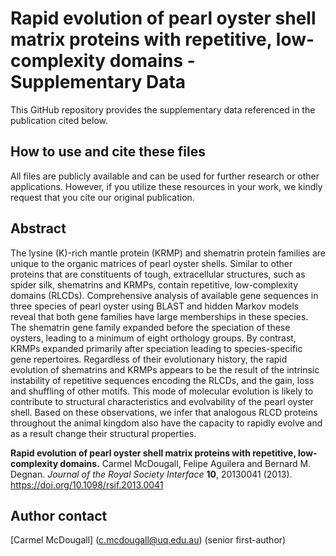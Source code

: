 # Rapid evolution of pearl oyster shell matrix proteins with repetitive, low-complexity domains - Supplementary Data

This GitHub repository provides the supplementary data referenced in the publication cited below.

## How to use and cite these files 

All files are publicly available and can be used for further research or other applications. However, if you utilize these resources in your work, we kindly request that you cite our original publication.

## Abstract

The lysine (K)-rich mantle protein (KRMP) and shematrin protein families are unique to the organic matrices of pearl oyster shells. Similar to other proteins that are constituents of tough, extracellular structures, such as spider silk, shematrins and KRMPs, contain repetitive, low-complexity domains (RLCDs). Comprehensive analysis of available gene sequences in three species of pearl oyster using BLAST and hidden Markov models reveal that both gene families have large memberships in these species. The shematrin gene family expanded before the speciation of these oysters, leading to a minimum of eight orthology groups. By contrast, KRMPs expanded primarily after speciation leading to species-specific gene repertoires. Regardless of their evolutionary history, the rapid evolution of shematrins and KRMPs appears to be the result of the intrinsic instability of repetitive sequences encoding the RLCDs, and the gain, loss and shuffling of other motifs. This mode of molecular evolution is likely to contribute to structural characteristics and evolvability of the pearl oyster shell. Based on these observations, we infer that analogous RLCD proteins throughout the animal kingdom also have the capacity to rapidly evolve and as a result change their structural properties.

**Rapid evolution of pearl oyster shell matrix proteins with repetitive, low-complexity domains.** Carmel McDougall, Felipe Aguilera and Bernard M. Degnan. *Journal of the Royal Society Interface* **10**, 20130041 (2013). https://doi.org/10.1098/rsif.2013.0041

## Author contact

[Carmel McDougall] (c.mcdougall@uq.edu.au) (senior first-author)
